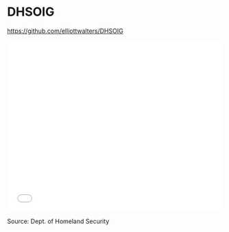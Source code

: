 # DHSOIG

https://github.com/elliottwalters/DHSOIG

<iframe title="Border Crossings Jump" aria-label="Column Chart" id="datawrapper-chart-pA6Fa" src="//datawrapper.dwcdn.net/pA6Fa/1/" scrolling="no" frameborder="0" style="width: 0; min-width: 100% !important; border: none;" height="400"></iframe><script type="text/javascript">!function(){"use strict";window.addEventListener("message",function(a){if(void 0!==a.data["datawrapper-height"])for(var e in a.data["datawrapper-height"]){var t=document.getElementById("datawrapper-chart-"+e)||document.querySelector("iframe[src*='"+e+"']");t&&(t.style.height=a.data["datawrapper-height"][e]+"px")}})}();</script>

Source: Dept. of Homeland Security
